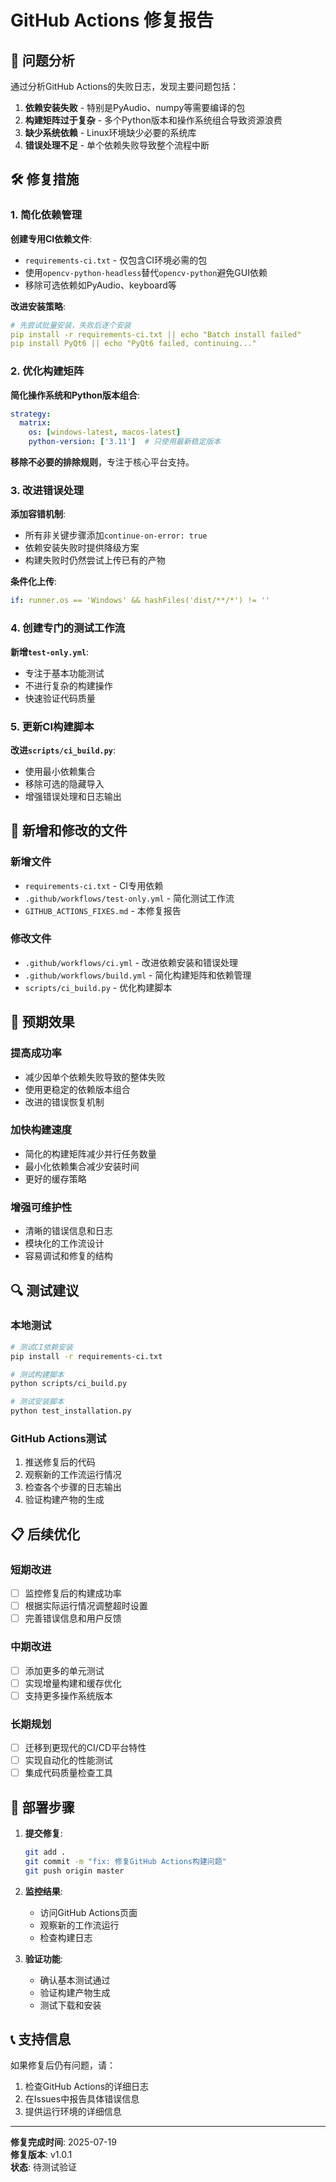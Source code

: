 # GitHub Actions 修复报告

## 🔧 问题分析

通过分析GitHub Actions的失败日志，发现主要问题包括：

1. **依赖安装失败** - 特别是PyAudio、numpy等需要编译的包
2. **构建矩阵过于复杂** - 多个Python版本和操作系统组合导致资源浪费
3. **缺少系统依赖** - Linux环境缺少必要的系统库
4. **错误处理不足** - 单个依赖失败导致整个流程中断

## 🛠️ 修复措施

### 1. 简化依赖管理

**创建专用CI依赖文件**:
- `requirements-ci.txt` - 仅包含CI环境必需的包
- 使用`opencv-python-headless`替代`opencv-python`避免GUI依赖
- 移除可选依赖如PyAudio、keyboard等

**改进安装策略**:
```yaml
# 先尝试批量安装，失败后逐个安装
pip install -r requirements-ci.txt || echo "Batch install failed"
pip install PyQt6 || echo "PyQt6 failed, continuing..."
```

### 2. 优化构建矩阵

**简化操作系统和Python版本组合**:
```yaml
strategy:
  matrix:
    os: [windows-latest, macos-latest]
    python-version: ['3.11']  # 只使用最新稳定版本
```

**移除不必要的排除规则**，专注于核心平台支持。

### 3. 改进错误处理

**添加容错机制**:
- 所有非关键步骤添加`continue-on-error: true`
- 依赖安装失败时提供降级方案
- 构建失败时仍然尝试上传已有的产物

**条件化上传**:
```yaml
if: runner.os == 'Windows' && hashFiles('dist/**/*') != ''
```

### 4. 创建专门的测试工作流

**新增`test-only.yml`**:
- 专注于基本功能测试
- 不进行复杂的构建操作
- 快速验证代码质量

### 5. 更新CI构建脚本

**改进`scripts/ci_build.py`**:
- 使用最小依赖集合
- 移除可选的隐藏导入
- 增强错误处理和日志输出

## 📁 新增和修改的文件

### 新增文件
- `requirements-ci.txt` - CI专用依赖
- `.github/workflows/test-only.yml` - 简化测试工作流
- `GITHUB_ACTIONS_FIXES.md` - 本修复报告

### 修改文件
- `.github/workflows/ci.yml` - 改进依赖安装和错误处理
- `.github/workflows/build.yml` - 简化构建矩阵和依赖管理
- `scripts/ci_build.py` - 优化构建脚本

## 🎯 预期效果

### 提高成功率
- 减少因单个依赖失败导致的整体失败
- 使用更稳定的依赖版本组合
- 改进的错误恢复机制

### 加快构建速度
- 简化的构建矩阵减少并行任务数量
- 最小化依赖集合减少安装时间
- 更好的缓存策略

### 增强可维护性
- 清晰的错误信息和日志
- 模块化的工作流设计
- 容易调试和修复的结构

## 🔍 测试建议

### 本地测试
```bash
# 测试CI依赖安装
pip install -r requirements-ci.txt

# 测试构建脚本
python scripts/ci_build.py

# 测试安装脚本
python test_installation.py
```

### GitHub Actions测试
1. 推送修复后的代码
2. 观察新的工作流运行情况
3. 检查各个步骤的日志输出
4. 验证构建产物的生成

## 📋 后续优化

### 短期改进
- [ ] 监控修复后的构建成功率
- [ ] 根据实际运行情况调整超时设置
- [ ] 完善错误信息和用户反馈

### 中期改进
- [ ] 添加更多的单元测试
- [ ] 实现增量构建和缓存优化
- [ ] 支持更多操作系统版本

### 长期规划
- [ ] 迁移到更现代的CI/CD平台特性
- [ ] 实现自动化的性能测试
- [ ] 集成代码质量检查工具

## 🚀 部署步骤

1. **提交修复**:
   ```bash
   git add .
   git commit -m "fix: 修复GitHub Actions构建问题"
   git push origin master
   ```

2. **监控结果**:
   - 访问GitHub Actions页面
   - 观察新的工作流运行
   - 检查构建日志

3. **验证功能**:
   - 确认基本测试通过
   - 验证构建产物生成
   - 测试下载和安装

## 📞 支持信息

如果修复后仍有问题，请：
1. 检查GitHub Actions的详细日志
2. 在Issues中报告具体错误信息
3. 提供运行环境的详细信息

---

**修复完成时间**: 2025-07-19  
**修复版本**: v1.0.1  
**状态**: 待测试验证
